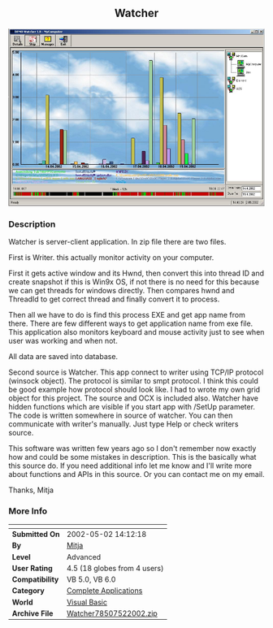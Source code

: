 ﻿<div align="center">

## Watcher

<img src="PIC200252933332426.jpg">
</div>

### Description

Watcher is server-client application. In zip file there are two files.

First is Writer. this actually monitor activity on your computer.

First it gets active window and its Hwnd, then convert this into thread ID and create snapshot if this is Win9x OS, if not there is no need for this because we can get threads for windows directly. Then compares hwnd and ThreadId to get correct thread and finally convert it to process.

Then all we have to do is find this process EXE and get app name from there. There are few different ways to get application name from exe file. This application also monitors keyboard and mouse activity just to see when user was working and when not.

All data are saved into database.

Second source is Watcher. This app connect to writer using TCP/IP protocol (winsock object). The protocol is similar to smpt protocol. I think this could be good example how protocol should look like. I had to wrote my own grid object for this project. The source and OCX is included also. Watcher have hidden functions which are visible if you start app with /SetUp parameter. The code is written somewhere in source of watcher. You can then communicate with writer's manually. Just type Help or check writers source.

This software was written few years ago so I don't remember now exactly how and could be some mistakes in description. This is the basically what this source do. If you need additional info let me know and I'll write more about functions and APIs in this source. Or you can contact me on my email.

Thanks, Mitja
 
### More Info
 


<span>             |<span>
---                |---
**Submitted On**   |2002-05-02 14:12:18
**By**             |[Mitja](https://github.com/Planet-Source-Code/PSCIndex/blob/master/ByAuthor/mitja.md)
**Level**          |Advanced
**User Rating**    |4.5 (18 globes from 4 users)
**Compatibility**  |VB 5\.0, VB 6\.0
**Category**       |[Complete Applications](https://github.com/Planet-Source-Code/PSCIndex/blob/master/ByCategory/complete-applications__1-27.md)
**World**          |[Visual Basic](https://github.com/Planet-Source-Code/PSCIndex/blob/master/ByWorld/visual-basic.md)
**Archive File**   |[Watcher78507522002\.zip](https://github.com/Planet-Source-Code/mitja-watcher__1-34344/archive/master.zip)








